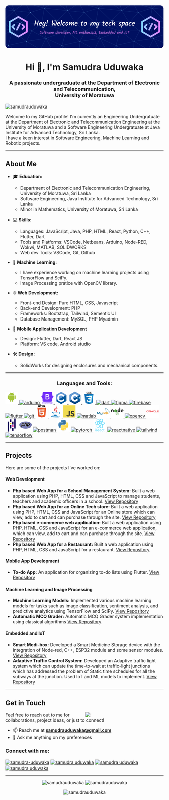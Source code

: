 <img src="github-header-image.png"/>

<h1 align="center">Hi 👋, I'm Samudra Uduwaka</h1>
<h3 align="center">A passionate undergraduate at the Department of Electronic and Telecommunication, <br/> University of Moratuwa </h3>



<p align="left"> <img src="https://komarev.com/ghpvc/?username=samudrauduwaka&label=Profile%20views&color=0e75b6&style=flat" alt="samudrauduwaka" /> </p>

Welcome to my GitHub profile! I'm currently an Engineering Undergratuate at the Department of Electronic and Telecommunication Engineering at the University of Moratuwa and a Software Engineering Undergratuate at Java Institute for Advanced Technology, Sri Lanka. <br/>
I have a keen interest in Software Engineering, Machine Learning and Robotic projects.

<hr 
width: 75%;
height: 10px;
background-color: grey;
margin-right: auto;
margin-left: auto;
margin-top: 5px;
margin-bottom: 5px;
/>

## About Me

- 🎓 **Education:**
  <ul>
    <li>Department of Electronic and Telecommunication Engineering, University of Moratuwa, Sri Lanka</li>
    <li>Software Engineering, Java Institute for Advanced Technology, Sri Lanka</li>
    <li>Minor in Mathematics, University of Moratuwa, Sri Lanka</li>
  </ul>
  
- 💻 **Skills:**
  <ul>
    <li>Languages: JavaScript, Java, PHP, HTML, React, Python, C++, Flutter, Dart</li>
    <li>Tools and Platforms: VSCode, Netbeans, Arduino, Node-RED, Wokwi, MATLAB, SOLIDWORKS</li>
    <li>Web dev Tools: VSCode, Git, Github</li>
  </ul>
- 🧠 **Machine Learning:**
  <ul>
    <li>I have experience working on machine learning projects using TensorFlow and SciPy.</li>
    <li>Image Processing pratice with OpenCV library.</li>
  </ul>
- 🌐 **Web Development:**
  <ul>
    <li>Front-end Design: Pure HTML, CSS, Javascript</li>
    <li>Back-end Development: PHP</li>
    <li>Frameworks: Bootstrap, Tailwind, Sementic UI</li>
    <li>Database Management: MySQL, PHP Myadmin</li>
  </ul>
- 📱 **Mobile Application Development**
  <ul>
    <li>Design: Flutter, Dart, React JS</li>
    <li>Platform: VS code, Android studio</li>
  </ul>
- 🛠️ **Design:**
  <ul>
    <li>SolidWorks for designing enclosures and mechanical components.</li>
  </ul>

<hr 
width: 75%;
height: 10px;
background-color: grey;
margin-right: auto;
margin-left: auto;
margin-top: 5px;
margin-bottom: 5px;
/>


<h3 align="center">Languages and Tools:</h3>
<p align="left"> 
  <a href="https://developer.android.com" target="_blank" rel="noreferrer"> 
  <img src="https://raw.githubusercontent.com/devicons/devicon/master/icons/android/android-original-wordmark.svg" alt="android" width="40" height="40"/> </a> 
  <a href="https://www.arduino.cc/" target="_blank" rel="noreferrer"> 
  <img src="https://cdn.worldvectorlogo.com/logos/arduino-1.svg" alt="arduino" width="40" height="40"/> </a> 
  <a href="https://getbootstrap.com" target="_blank" rel="noreferrer"> 
  <img src="https://raw.githubusercontent.com/devicons/devicon/master/icons/bootstrap/bootstrap-plain-wordmark.svg" alt="bootstrap" width="40" height="40"/> </a> 
  <a href="https://www.cprogramming.com/" target="_blank" rel="noreferrer"> 
  <img src="https://raw.githubusercontent.com/devicons/devicon/master/icons/c/c-original.svg" alt="c" width="40" height="40"/> </a> 
  <a href="https://www.w3schools.com/cpp/" target="_blank" rel="noreferrer"> 
  <img src="https://raw.githubusercontent.com/devicons/devicon/master/icons/cplusplus/cplusplus-original.svg" alt="cplusplus" width="40" height="40"/> </a> 
  <a href="https://www.w3schools.com/css/" target="_blank" rel="noreferrer"> 
  <img src="https://raw.githubusercontent.com/devicons/devicon/master/icons/css3/css3-original-wordmark.svg" alt="css3" width="40" height="40"/> </a> 
  <a href="https://dart.dev" target="_blank" rel="noreferrer"> 
  <img src="https://www.vectorlogo.zone/logos/dartlang/dartlang-icon.svg" alt="dart" width="40" height="40"/> </a> 
  <a href="https://www.figma.com/" target="_blank" rel="noreferrer"> 
  <img src="https://www.vectorlogo.zone/logos/figma/figma-icon.svg" alt="figma" width="40" height="40"/> </a> 
  <a href="https://firebase.google.com/" target="_blank" rel="noreferrer"> 
  <img src="https://www.vectorlogo.zone/logos/firebase/firebase-icon.svg" alt="firebase" width="40" height="40"/> </a> 
  <a href="https://flutter.dev" target="_blank" rel="noreferrer"> 
  <img src="https://www.vectorlogo.zone/logos/flutterio/flutterio-icon.svg" alt="flutter" width="40" height="40"/> </a> 
  <a href="https://git-scm.com/" target="_blank" rel="noreferrer"> 
  <img src="https://www.vectorlogo.zone/logos/git-scm/git-scm-icon.svg" alt="git" width="40" height="40"/> </a> 
  <a href="https://www.w3.org/html/" target="_blank" rel="noreferrer"> 
  <img src="https://raw.githubusercontent.com/devicons/devicon/master/icons/html5/html5-original-wordmark.svg" alt="html5" width="40" height="40"/> </a> 
  <a href="https://www.java.com" target="_blank" rel="noreferrer"> 
  <img src="https://raw.githubusercontent.com/devicons/devicon/master/icons/java/java-original.svg" alt="java" width="40" height="40"/> </a> 
  <a href="https://developer.mozilla.org/en-US/docs/Web/JavaScript" target="_blank" rel="noreferrer"> 
  <img src="https://raw.githubusercontent.com/devicons/devicon/master/icons/javascript/javascript-original.svg" alt="javascript" width="40" height="40"/> </a> 
  <a href="https://www.mathworks.com/" target="_blank" rel="noreferrer"> 
  <img src="https://upload.wikimedia.org/wikipedia/commons/2/21/Matlab_Logo.png" alt="matlab" width="40" height="40"/> </a> 
  <a href="https://www.mysql.com/" target="_blank" rel="noreferrer"> 
  <img src="https://raw.githubusercontent.com/devicons/devicon/master/icons/mysql/mysql-original-wordmark.svg" alt="mysql" width="40" height="40"/> </a> 
  <a href="https://nodejs.org" target="_blank" rel="noreferrer"> 
  <img src="https://raw.githubusercontent.com/devicons/devicon/master/icons/nodejs/nodejs-original-wordmark.svg" alt="nodejs" width="40" height="40"/> </a> 
  <a href="https://opencv.org/" target="_blank" rel="noreferrer"> 
  <img src="https://www.vectorlogo.zone/logos/opencv/opencv-icon.svg" alt="opencv" width="40" height="40"/> </a> 
  <a href="https://www.oracle.com/" target="_blank" rel="noreferrer"> 
  <img src="https://raw.githubusercontent.com/devicons/devicon/master/icons/oracle/oracle-original.svg" alt="oracle" width="40" height="40"/> </a> 
  <a href="https://pandas.pydata.org/" target="_blank" rel="noreferrer"> 
  <img src="https://raw.githubusercontent.com/devicons/devicon/2ae2a900d2f041da66e950e4d48052658d850630/icons/pandas/pandas-original.svg" alt="pandas" width="40" height="40"/> </a> 
  <a href="https://www.php.net" target="_blank" rel="noreferrer"> 
  <img src="https://raw.githubusercontent.com/devicons/devicon/master/icons/php/php-original.svg" alt="php" width="40" height="40"/> </a> 
  <a href="https://postman.com" target="_blank" rel="noreferrer"> 
  <img src="https://www.vectorlogo.zone/logos/getpostman/getpostman-icon.svg" alt="postman" width="40" height="40"/> </a> 
  <a href="https://www.python.org" target="_blank" rel="noreferrer"> 
  <img src="https://raw.githubusercontent.com/devicons/devicon/master/icons/python/python-original.svg" alt="python" width="40" height="40"/> </a> 
  <a href="https://pytorch.org/" target="_blank" rel="noreferrer"> 
  <img src="https://www.vectorlogo.zone/logos/pytorch/pytorch-icon.svg" alt="pytorch" width="40" height="40"/> </a> 
  <a href="https://reactjs.org/" target="_blank" rel="noreferrer"> 
  <img src="https://raw.githubusercontent.com/devicons/devicon/master/icons/react/react-original-wordmark.svg" alt="react" width="40" height="40"/> </a> 
  <a href="https://reactnative.dev/" target="_blank" rel="noreferrer"> 
  <img src="https://reactnative.dev/img/header_logo.svg" alt="reactnative" width="40" height="40"/> </a> 
  <a href="https://tailwindcss.com/" target="_blank" rel="noreferrer"> 
  <img src="https://www.vectorlogo.zone/logos/tailwindcss/tailwindcss-icon.svg" alt="tailwind" width="40" height="40"/> </a> 
  <a href="https://www.tensorflow.org" target="_blank" rel="noreferrer"> 
  <img src="https://www.vectorlogo.zone/logos/tensorflow/tensorflow-icon.svg" alt="tensorflow" width="40" height="40"/> </a> </p>

<hr 
width: 75%;
height: 10px;
background-color: grey;
margin-right: auto;
margin-left: auto;
margin-top: 5px;
margin-bottom: 5px;
/>

## Projects

Here are some of the projects I've worked on:


<h4>Web Development</h4>

- **Php based Web App for a School Management System:** Built a web application using PHP, HTML, CSS and JavaScript to manage students, teachers and academic officers in a school. [View Repository](https://github.com/SamudraUduwaka/SuccessInternational-Web-App.git)
- **Php based Web App for an Online Tech store:** Built a web application using PHP, HTML, CSS and JavaScript for an Online store which can view, add to cart and can purchase through the site. [View Repository](https://github.com/SamudraUduwaka/NewTech-php-Web-Application.git)
- **Php based e-commerce web application:** Built a web application using PHP, HTML, CSS and JavaScript for an e-commerce web application, which can view, add to cart and can purchase through the site. [View Repository](https://github.com/SamudraUduwaka/eShop-Ecommerce-Web-Application.git)
- **Php based Web App for a Restaurant:** Built a web application using PHP, HTML, CSS and JavaScript for a restaurant. [View Repository](https://github.com/SamudraUduwaka/Rajasi-Cousines.git)

<h4>Mobile App Development</h4>

- **To-do App:** An application for organizing to-do lists using Flutter. [View Repository](https://github.com/SamudraUduwaka/Todo-App.git)

<h4>Machine Learning and Image Processing</h4>

- **Machine Learning Models:** Implemented various machine learning models for tasks such as image classification, sentiment analysis, and predictive analytics using TensorFlow and SciPy. [View Repository](https://github.com/SamudraUduwaka/Machine-Learning.git)
- **Automatic MCQ Grader:** Automatic MCQ Grader system implementation using classical algorithms [View Repository](https://github.com/SamudraUduwaka/Automatic-MCQ-Grader.git)

<h4>Embedded and IoT</h4>

- **Smart Medi-box:** Developed a Smart Medicine Storage device with the integration of Node-red, C++, ESP32 module and some sensor modules. [View Repository](https://github.com/SamudraUduwaka/Medibox-Samudra.git)
- **Adaptive Traffic Control System:** Developed an Adaptive traffic light system which can update the time-to-wait at traffic-light junctions which has addressed the problem of Static time schedules for all the subways at the junction. Used IoT and ML models to implement. [View Repository](https://github.com/SamudraUduwaka/Adaptive-Traffic-Control-System.git)


<hr 
width: 75%;
height: 10px;
background-color: grey;
margin-right: auto;
margin-left: auto;
margin-top: 5px;
margin-bottom: 5px;
/>

## Get in Touch
<img src="http://cdn.dribbble.com/users/1708950/screenshots/4188877/developer_med.gif" width="250" align="right"/>
Feel free to reach out to me for collaborations, project ideas, or just to connect!

- 📫 Reach me at **samudrauduwaka@gmail.com**
- 💬 Ask me anything on my preferences


<h3 align="left">Connect with me:</h3>
<p align="left">
<a href="https://linkedin.com/in/samudra-uduwaka" target="blank"><img align="center" src="https://raw.githubusercontent.com/rahuldkjain/github-profile-readme-generator/master/src/images/icons/Social/linked-in-alt.svg" alt="samudra-uduwaka" height="30" width="40" /></a>
<a href="https://stackoverflow.com/users/samudra uduwaka" target="blank"><img align="center" src="https://raw.githubusercontent.com/rahuldkjain/github-profile-readme-generator/master/src/images/icons/Social/stack-overflow.svg" alt="samudra uduwaka" height="30" width="40" /></a>
<a href="https://www.youtube.com/samudra uduwaka" target="blank"><img align="center" src="https://raw.githubusercontent.com/rahuldkjain/github-profile-readme-generator/master/src/images/icons/Social/youtube.svg" alt="samudra uduwaka" height="30" width="40" /></a>
<a href="https://www.hackerrank.com/samudra uduwaka" target="blank"><img align="center" src="https://raw.githubusercontent.com/rahuldkjain/github-profile-readme-generator/master/src/images/icons/Social/hackerrank.svg" alt="samudra uduwaka" height="30" width="40" /></a>
</p>

<hr 
width: 75%;
height: 10px;
background-color: grey;
margin-right: auto;
margin-left: auto;
margin-top: 5px;
margin-bottom: 5px;
/>

<p align="center">
  <img src="https://github-readme-streak-stats.herokuapp.com/?user=samudrauduwaka&" alt="samudrauduwaka" width="51%"/>
  <img src="https://github-readme-stats.vercel.app/api?username=samudrauduwaka&show_icons=true&locale=en" alt="samudrauduwaka" width="48%"/> </p>

<p align="center"><img src="https://github-readme-stats.vercel.app/api/top-langs?username=samudrauduwaka&show_icons=true&locale=en&layout=compact" alt="samudrauduwaka"/></p>
